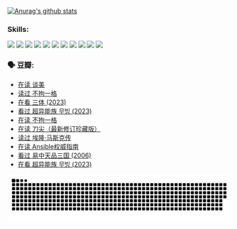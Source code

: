 
[![Anurag's github stats](https://github-readme-stats.vercel.app/api?username=w940853815)](https://github.com/anuraghazra/github-readme-stats)

### Skills:

<code><img height="32" src="https://cdn.jsdelivr.net/npm/simple-icons@v5/icons/python.svg"></code>
<code><img height="32" src="https://cdn.jsdelivr.net/npm/simple-icons@v5/icons/javascript.svg"></code>
<code><img height="32" src="https://cdn.jsdelivr.net/npm/simple-icons@v5/icons/django.svg"></code>
<code><img height="32" src="https://cdn.jsdelivr.net/npm/simple-icons@v5/icons/flask.svg"></code>
<code><img height="32" src="https://cdn.jsdelivr.net/npm/simple-icons@v5/icons/vuetify.svg"></code>
<code><img height="32" src="https://cdn.jsdelivr.net/npm/simple-icons@v5/icons/git.svg"></code>
<code><img height="32" src="https://cdn.jsdelivr.net/npm/simple-icons@v5/icons/docker.svg"></code>
<code><img height="32" src="https://cdn.jsdelivr.net/npm/simple-icons@v5/icons/postgresql.svg"></code>
<code><img height="32" src="https://cdn.jsdelivr.net/npm/simple-icons@v5/icons/elasticsearch.svg"></code>
<code><img height="32" src="https://cdn.jsdelivr.net/npm/simple-icons@v5/icons/macos.svg"></code>
<code><img height="32" src="https://cdn.jsdelivr.net/npm/simple-icons@v5/icons/linux.svg"></code>

### 🗣 豆瓣:

<!-- DOUBAN-ACTIVITIES:START -->
- [在读 谈美](https://www.douban.com/people/136069238/status/4560861771/?_i=11628688)
- [读过 不拘一格](https://www.douban.com/people/136069238/status/4560861445/?_i=11628688)
- [在看 三体‎ (2023)](https://www.douban.com/people/136069238/status/4558185093/?_i=11628688)
- [看过 超异能族 무빙‎ (2023)](https://www.douban.com/people/136069238/status/4556824186/?_i=11628688)
- [在读 不拘一格](https://www.douban.com/people/136069238/status/4541712161/?_i=11628688)
- [在读 刀尖（最新修订珍藏版）](https://www.douban.com/people/136069238/status/4541711339/?_i=11628688)
- [读过 埃隆·马斯克传](https://www.douban.com/people/136069238/status/4541710351/?_i=11628688)
- [在读 Ansible权威指南](https://www.douban.com/people/136069238/status/4539151450/?_i=11628688)
- [看过 易中天品三国‎ (2006)](https://www.douban.com/people/136069238/status/4529910812/?_i=11628688)
- [在看 超异能族 무빙‎ (2023)](https://www.douban.com/people/136069238/status/4527291077/?_i=11628688)
<!-- DOUBAN-ACTIVITIES:END -->


![Snake animation](https://raw.githubusercontent.com/w940853815/w940853815/output/github-contribution-grid-snake.svg)

<!--
**w940853815/w940853815** is a ✨ _special_ ✨ repository because its `README.md` (this file) appears on your GitHub profile.

Here are some ideas to get you started:

- 🔭 I’m currently working on ...
- 🌱 I’m currently learning ...
- 👯 I’m looking to collaborate on ...
- 🤔 I’m looking for help with ...
- 💬 Ask me about ...
- 📫 How to reach me: ...
- 😄 Pronouns: ...
- ⚡ Fun fact: ...
-->
